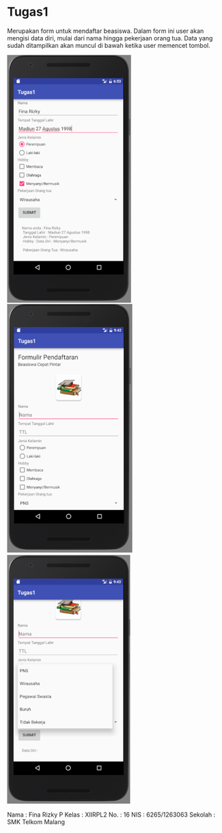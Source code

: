# Tugas1
Merupakan form untuk mendaftar beasiswa. Dalam form ini user akan mengisi data diri, mulai dari nama hingga pekerjaan orang tua. Data yang sudah ditampilkan akan muncul di bawah ketika user memencet tombol.

![Screenshot 1](https://github.com/finarizkyp/Tugas1/blob/master/t1.PNG)
![Screenshot 2](https://github.com/finarizkyp/Tugas1/blob/master/T13.PNG)
![Screenshot 3](https://github.com/finarizkyp/Tugas1/blob/master/T14.PNG)


Nama : Fina Rizky P
Kelas : XIIRPL2
No. : 16
NIS : 6265/1263063
Sekolah : SMK Telkom Malang
